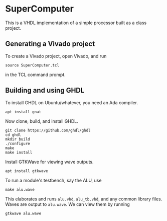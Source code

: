 # SuperComputer

This is a VHDL implementation of a simple processor built as a class project.

## Generating a Vivado project

To create a Vivado project, open Vivado, and run

```
source SuperComputer.tcl
```

in the TCL command prompt.

## Building and using GHDL

To install GHDL on Ubuntu/whatever, you need an Ada compiler.

```
apt install gnat
```

Now clone, build, and install GHDL.

```
git clone https://github.com/ghdl/ghdl
cd ghdl
mkdir build
./configure
make
make install
```

Install GTKWave for viewing wave outputs.

```
apt install gtkwave
```

To run a module's testbench, say the ALU, use

```
make alu.wave
```

This elaborates and runs `alu.vhd`, `alu_tb.vhd`, and any common library files.
Waves are output to `alu.wave`. We can view them by running

```
gtkwave alu.wave
```
